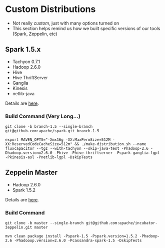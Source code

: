 # Custom Distributions
* Not really *custom*, just with many options turned on
* This section helps remind us how we built specific versions of our tools (Spark, Zeppelin, etc)

## Spark 1.5.x
* Tachyon 0.7.1
* Hadoop 2.6.0
* Hive
* Hive ThriftServer
* Ganglia
* Kinesis
* netlib-java

Details are [here](http://spark.apache.org/docs/latest/building-spark.html).

### Build Command (Very Long...)
```
git clone -b branch-1.5 --single-branch git@github.com:apache/spark.git branch-1.5
```
```
export MAVEN_OPTS="-Xmx16g -XX:MaxPermSize=512M -XX:ReservedCodeCacheSize=512m" && ./make-distribution.sh --name fluxcapacitor --tgz --with-tachyon --skip-java-test -Phadoop-2.6 -Dhadoop.version=2.6.0 -Phive -Phive-thriftserver -Pspark-ganglia-lgpl -Pkinesis-asl -Pnetlib-lgpl -DskipTests
```

## Zeppelin Master
* Hadoop 2.6.0
* Spark 1.5.2

Details are [here](https://github.com/apache/incubator-zeppelin).

### Build Command
```
git clone -b master --single-branch git@github.com:apache/incubator-zeppelin.git master
```
```
mvn clean package install -Pspark-1.5 -Pspark.version=1.5.2 -Phadoop-2.6 -Phadooop.version=2.6.0 -Pcassandra-spark-1.5 -DskipTests
```